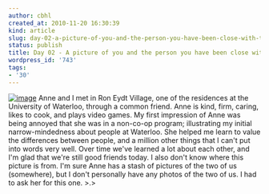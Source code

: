 ```yaml
---
author: cbhl
created_at: 2010-11-20 16:30:39
kind: article
slug: day-02-a-picture-of-you-and-the-person-you-have-been-close-with-the-for-a-while
status: publish
title: Day 02 - A picture of you and the person you have been close with for a while.
wordpress_id: '743'
tags:
- '30'
---
```


[![image](http://images.azuresky.ca/blog/wp-content/uploads/2010/11/DSC01266-767x1024.jpg "Anne and Me")](http://images.azuresky.ca/blog/wp-content/uploads/2010/11/DSC01266.jpg)
Anne and I met in Ron Eydt Village, one of the residences at the
University of Waterloo, through a common friend. Anne is kind, firm,
caring, likes to cook, and plays video games. My first impression of
Anne was being annoyed that she was in a non-co-op program; illustrating
my initial narrow-mindedness about people at Waterloo. She helped me
learn to value the differences between people, and a million other
things that I can't put into words very well. Over time we've learned a
lot about each other, and I'm glad that we're still good friends today.
I also don't know where this picture is from. I'm sure Anne has a stash
of pictures of the two of us (somewhere), but I don't personally have
any photos of the two of us. I had to ask her for this one. \>.\>
